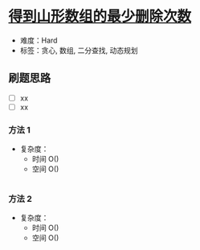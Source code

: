 # [得到山形数组的最少删除次数](https://leetcode-cn.com/problems/minimum-number-of-removals-to-make-mountain-array/)

- 难度：Hard
- 标签：贪心, 数组, 二分查找, 动态规划

## 刷题思路

- [ ] xx
- [ ] xx

### 方法 1

- 复杂度：
    - 时间 O()
    - 空间 O()

``` js

```

### 方法 2

- 复杂度：
    - 时间 O()
    - 空间 O()

``` js

```
